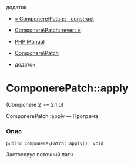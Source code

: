 додаток

-   [« Componere\\Patch::\_\_construct](componere-patch.construct.html)
    
-   [Componere\\Patch::revert »](componere-patch.revert.html)
    
-   [PHP Manual](index.html)
    
-   [Componere\\Patch](class.componere-patch.html)
    
-   додаток
    

# ComponerePatch::apply

(Componere 2 >= 2.1.0)

ComponerePatch::apply — Програма

### Опис

```methodsynopsis
public Componere\Patch::apply(): void
```

Застосовує поточний патч